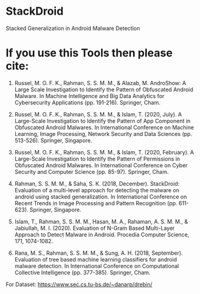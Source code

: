 # StackDroid
Stacked Generalization in Android Malware Detection
# If you use this Tools then please cite:

1. Russel, M. O. F. K., Rahman, S. S. M. M., & Alazab, M. AndroShow: A Large Scale Investigation to Identify the Pattern of Obfuscated Android Malware. In Machine Intelligence and Big Data Analytics for Cybersecurity Applications (pp. 191-216). Springer, Cham.

2. Russel, M. O. F. K., Rahman, S. S. M. M., & Islam, T. (2020, July). A Large-Scale Investigation to Identify the Pattern of App Component in Obfuscated Android Malwares. In International Conference on Machine Learning, Image Processing, Network Security and Data Sciences (pp. 513-526). Springer, Singapore.

3. Russel, M. O. F. K., Rahman, S. S. M. M., & Islam, T. (2020, February). A Large-Scale Investigation to Identify the Pattern of Permissions in Obfuscated Android Malwares. In International Conference on Cyber Security and Computer Science (pp. 85-97). Springer, Cham.

4. Rahman, S. S. M. M., & Saha, S. K. (2018, December). StackDroid: Evaluation of a multi-level approach for detecting the malware on android using stacked generalization. In International Conference on Recent Trends in Image Processing and Pattern Recognition (pp. 611-623). Springer, Singapore.

5. Islam, T., Rahman, S. S. M. M., Hasan, M. A., Rahaman, A. S. M. M., & Jabiullah, M. I. (2020). Evaluation of N-Gram Based Multi-Layer Approach to Detect Malware in Android. Procedia Computer Science, 171, 1074-1082.

6. Rana, M. S., Rahman, S. S. M. M., & Sung, A. H. (2018, September). Evaluation of tree based machine learning classifiers for android malware detection. In International Conference on Computational Collective Intelligence (pp. 377-385). Springer, Cham.

For Dataset: https://www.sec.cs.tu-bs.de/~danarp/drebin/
